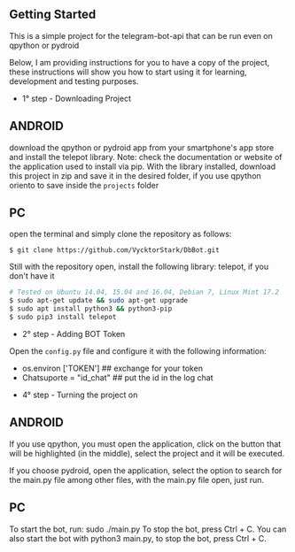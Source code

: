 ## Getting Started

This is a simple project for the telegram-bot-api that can be run even on qpython or pydroid

Below, I am providing instructions for you to have a copy of the project, these instructions will show you how to start using it for learning, development and testing purposes.

* 1° step - Downloading Project

## ANDROID
download the qpython or pydroid app from your smartphone's app store and install the telepot library.
Note: check the documentation or website of the application used to install via pip.
With the library installed, download this project in zip and save it in the desired folder, if you use qpython oriento to save inside the `projects` folder

## PC
open the terminal and simply clone the repository as follows:
```
$ git clone https://github.com/VycktorStark/DbBot.git
```
Still with the repository open, install the following library: telepot, if you don't have it

```bash
# Tested on Ubuntu 14.04, 15.04 and 16.04, Debian 7, Linux Mint 17.2
$ sudo apt-get update && sudo apt-get upgrade   
$ sudo apt install python3 && python3-pip
$ sudo pip3 install telepot
```


* 2° step - Adding BOT Token

Open the `config.py` file and configure it with the following information:

- os.environ ['TOKEN'] ## exchange for your token
- Chatsuporte = "id_chat" ## put the id in the log chat

* 4° step - Turning the project on

## ANDROID
If you use qpython, you must open the application, click on the button that will be highlighted (in the middle), select the project and it will be executed.

If you choose pydroid, open the application, select the option to search for the main.py file among other files, with the main.py file open, just run.


## PC
To start the bot, run: sudo ./main.py
To stop the bot, press Ctrl + C. You can also start the bot with python3 main.py, to stop the bot, press Ctrl + C.
